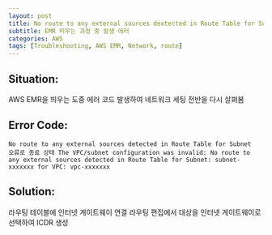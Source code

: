 ```yaml
---
layout: post
title: No route to any external sources dextected in Route Table for Subnet
subtitle: EMR 띄우는 과정 중 발생 에러
categories: AWS
tags: [Troubleshooting, AWS EMR, Network, route]
---
```


## Situation:
AWS EMR을 띄우는 도중 에러 코드 발생하여 네트워크 세팅 전반을 다시 살펴봄

## Error Code:
```
No route to any external sources detected in Route Table for Subnet
오류로 종료 상태 The VPC/subnet configuration was invalid: No route to any external sources detected in Route Table for Subnet: subnet-xxxxxxx for VPC: vpc-xxxxxxx
```

## Solution:
라우팅 테이블에 인터넷 게이트웨이 연결
라우팅 편집에서 대상을 인터넷 게이트웨이로 선택하여 ICDR 생성

